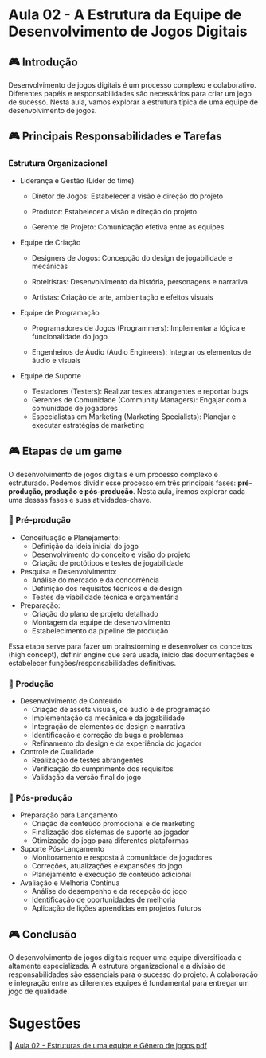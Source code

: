 # Aula 02 - A Estrutura da Equipe de Desenvolvimento de Jogos Digitais

## 🎮 Introdução

Desenvolvimento de jogos digitais é um processo complexo e colaborativo. Diferentes papéis e responsabilidades são necessários para criar um jogo de sucesso. Nesta aula, vamos explorar a estrutura típica de uma equipe de desenvolvimento de jogos.

## 🎮 Principais Responsabilidades e Tarefas

### Estrutura Organizacional
- Liderança e Gestão (Líder do time)
   
  - Diretor de Jogos: Estabelecer a visão e direção do projeto

  - Produtor: Estabelecer a visão e direção do projeto
  
  - Gerente de Projeto: Comunicação efetiva entre as equipes
  
- Equipe de Criação

  - Designers de Jogos: Concepção do design de jogabilidade e mecânicas
  
  - Roteiristas: Desenvolvimento da história, personagens e narrativa
  
  - Artistas: Criação de arte, ambientação e efeitos visuais
  
- Equipe de Programação 

  - Programadores de Jogos (Programmers): Implementar a lógica e funcionalidade do jogo
  
  - Engenheiros de Áudio (Audio Engineers): Integrar os elementos de áudio e visuais
  
- Equipe de Suporte
   - Testadores (Testers): Realizar testes abrangentes e reportar bugs
   - Gerentes de Comunidade (Community Managers): Engajar com a comunidade de jogadores
   - Especialistas em Marketing (Marketing Specialists): Planejar e executar estratégias de marketing

## 🎮 Etapas de um game

O desenvolvimento de jogos digitais é um processo complexo e estruturado. Podemos dividir esse processo em três principais fases: **pré-produção, produção e pós-produção**. Nesta aula, iremos explorar cada uma dessas fases e suas atividades-chave.

### 💎 Pré-produção

- Conceituação e Planejamento:
  - Definição da ideia inicial do jogo
  - Desenvolvimento do conceito e visão do projeto
  - Criação de protótipos e testes de jogabilidade
- Pesquisa e Desenvolvimento:
  - Análise do mercado e da concorrência
  - Definição dos requisitos técnicos e de design
  - Testes de viabilidade técnica e orçamentária
- Preparação:
  - Criação do plano de projeto detalhado
  - Montagem da equipe de desenvolvimento
  - Estabelecimento da pipeline de produção

Essa etapa serve para fazer um brainstorming e desenvolver os conceitos (high concept), definir engine que será usada, inicio das documentações e estabelecer funções/responsabilidades definitivas.

### 💎 Produção

- Desenvolvimento de Conteúdo
  - Criação de assets visuais, de áudio e de programação
  - Implementação da mecânica e da jogabilidade
  - Integração de elementos de design e narrativa
  - Identificação e correção de bugs e problemas
  - Refinamento do design e da experiência do jogador
- Controle de Qualidade
  - Realização de testes abrangentes
  - Verificação do cumprimento dos requisitos
  - Validação da versão final do jogo

### 💎 Pós-produção

- Preparação para Lançamento
  - Criação de conteúdo promocional e de marketing
  - Finalização dos sistemas de suporte ao jogador
  - Otimização do jogo para diferentes plataformas
- Suporte Pós-Lançamento
  - Monitoramento e resposta à comunidade de jogadores
  - Correções, atualizações e expansões do jogo
  - Planejamento e execução de conteúdo adicional
- Avaliação e Melhoria Contínua
  - Análise do desempenho e da recepção do jogo
  - Identificação de oportunidades de melhoria
  - Aplicação de lições aprendidas em projetos futuros

## 🎮 Conclusão

O desenvolvimento de jogos digitais requer uma equipe diversificada e altamente especializada.
A estrutura organizacional e a divisão de responsabilidades são essenciais para o sucesso do projeto.
A colaboração e integração entre as diferentes equipes é fundamental para entregar um jogo de qualidade.

# Sugestões

💎 [Aula 02 - Estruturas de uma equipe e Gênero de jogos.pdf](https://github.com/user-attachments/files/16753498/Aula.02.-.Estruturas.de.uma.equipe.e.Genero.de.jogos.pdf)
